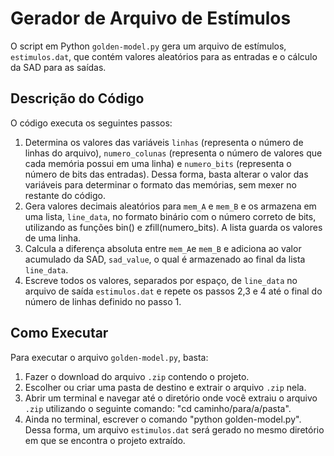 # Gerador de Arquivo de Estímulos 

O script em Python `golden-model.py` gera um arquivo de estímulos, `estimulos.dat`, que contém valores aleatórios para as entradas e o cálculo da SAD para as saídas.

## Descrição do Código

O código executa os seguintes passos:
1. Determina os valores das variáveis `linhas` (representa o número de linhas do arquivo), `numero_colunas` (representa o número de valores que cada memória possui em uma linha) e `numero_bits` (representa o número de bits das entradas). Dessa forma, basta alterar o valor das variáveis para determinar o formato das memórias, sem mexer no restante do código.
2. Gera valores decimais aleatórios para `mem_A` e `mem_B` e os armazena em uma lista, `line_data`, no formato binário com o número correto de bits, utilizando as funções bin() e zfill(numero_bits). A lista guarda os valores de uma linha. 
3. Calcula a diferença absoluta entre `mem_A`e `mem_B` e adiciona ao valor acumulado da SAD, `sad_value`, o qual é armazenado ao final da lista `line_data`.
4. Escreve todos os valores, separados por espaço, de `line_data` no arquivo de saída `estimulos.dat` e repete os passos 2,3 e 4 até o final do número de linhas definido no passo 1.

## Como Executar

Para executar o arquivo `golden-model.py`, basta:
1. Fazer o download do arquivo `.zip` contendo o projeto.
2. Escolher ou criar uma pasta de destino e extrair o arquivo `.zip` nela.
3. Abrir um terminal e navegar até o diretório onde você extraiu o arquivo `.zip` utilizando o seguinte comando: "cd caminho/para/a/pasta".
4. Ainda no terminal, escrever o comando "python golden-model.py". Dessa forma, um arquivo `estimulos.dat` será gerado no mesmo diretório em que se encontra o projeto extraído.
